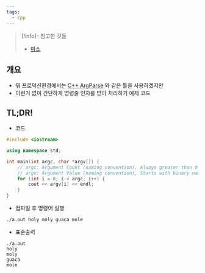 ```yaml
---
tags:
  - cpp
---
```

> [!info]- 참고한 것들
> - [마소](https://learn.microsoft.com/en-us/cpp/cpp/main-function-command-line-args)

## 개요

- 뭐 프로덕션환경에서는 [C++ ArgParse](https://github.com/p-ranav/argparse) 와 같은 툴을 사용하겠지만
- 이런거 없이 간단하게 명령줄 인자를 받아 처리하기 예제 코드

## TL;DR!

- 코드

```cpp
#include <iostream>

using namespace std;

int main(int argc, char *argv[]) {
    // argc: Argument Count (naming convention), Always greater than 0
    // argv: Argument Value (naming convention), Starts with binary name
    for (int i = 0; i < argc; i++) {
        cout << argv[i] << endl;
    }
}
```

- 컴파일 후 명령어 실행

```bash
./a.out holy moly guaca mole
```

- 표준출력

```
./a.out
holy
moly
guaca
mole
```